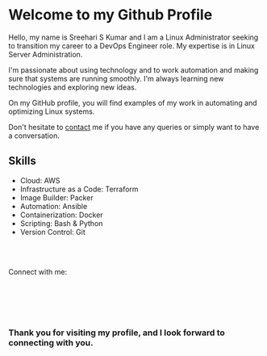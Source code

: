 <!DOCTYPE html>
<html lang="en">
<head>
    <meta charset="UTF-8">
<!--     <link rel="stylesheet" href="https://cdnjs.cloudflare.com/ajax/libs/font-awesome/5.15.2/css/all.min.css" integrity="sha512-dX9bNKV7Zu+AfHXEJhblmD/XSvBRJ8dmSyWc1TQYIz9Jt03s8PY4ZwEJ/p+M/uGvBvCetKDeRWf+DGzRlR9+fQ==" crossorigin="anonymous" /> -->
    <link rel="stylesheet" href="https://use.fontawesome.com/releases/v5.2.0/css/all.css" integrity="sha384-hWVjflwFxL6sNzntih27bfxkr27PmbbK/iSvJ+a4+0owXq79v+lsFkW54bOGbiDQ" crossorigin="anonymous">
</head>
<body>

# Welcome to my Github Profile

Hello, my name is Sreehari S Kumar and I am a Linux Administrator seeking to transition my career to a DevOps Engineer role. My expertise is in Linux Server Administration.

I'm passionate about using technology and to work automation and making sure that systems are running smoothly. I'm always learning new technologies and exploring new ideas.

On my GitHub profile, you will find examples of my work in automating and optimizing Linux systems.

Don't hesitate to [contact](mailto:ssksreehari@gmail.com) me if you have any queries or simply want to have a conversation.

## Skills
- Cloud: AWS
- Infrastructure as a Code: Terraform
- Image Builder: Packer
- Automation: Ansible
- Containerization: Docker
- Scripting: Bash & Python
- Version Control: Git

<br />
<br />

Connect with me:

<a href="mailto:ssksreehari@gmail.com"><i class="far fa-envelope fa-2x" style="color:#D44638;"></i></a>&nbsp;&nbsp;
<a href="https://www.instagram.com/sreehari_s_kumar/"><i class="fab fa-instagram fa-2x" style="color:#bc2a8d;"></i></a>&nbsp;&nbsp;
<a href="https://medium.com/@ssksreehari"><i class="fab fa-medium fa-2x" style="color:#00ab6c;"></i></a>&nbsp;&nbsp;

<br />
<br />

### Thank you for visiting my profile, and I look forward to connecting with you.

</body>
</html>
